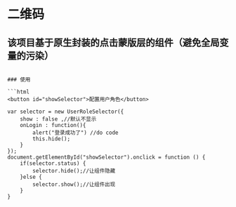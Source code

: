 # 二维码

## 该项目基于原生封装的点击蒙版层的组件（避免全局变量的污染）
```

### 使用

```html
<button id="showSelector">配置用户角色</button>

```

```
var selector = new UserRoleSelector({
    show : false ,//默认不显示
    onLogin : function(){
        alert("登录成功了") //do code
        this.hide();
    }
});
document.getElementById("showSelector").onclick = function () {
    if(selector.status) {
        selector.hide();//让组件隐藏
    }else {
        selector.show();//让组件出现
    }
}

```

